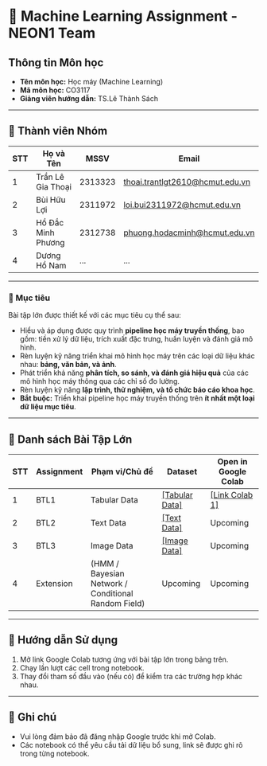 # 📘 Machine Learning Assignment - NEON1 Team

## Thông tin Môn học
- **Tên môn học:** Học máy (Machine Learning)
- **Mã môn học:** CO3117
- **Giảng viên hướng dẫn:** TS.Lê Thành Sách

---

## 👥 Thành viên Nhóm
| STT | Họ và Tên        | MSSV       | Email        |
|-----|------------------|------------|-----------------|
| 1   | Trần Lê Gia Thoại   | 2313323   | thoai.trantlgt2610@hcmut.edu.vn     |
| 2   | Bùi Hữu Lợi   | 2311972   | loi.bui2311972@hcmut.edu.vn      |
| 3   | Hồ Đắc Minh Phương   | 2312738   | phuong.hodacminh@hcmut.edu.vn      |
| 4 | Dương Hồ Nam              | ...        | ...             |

---

### 🎯 Mục tiêu
Bài tập lớn được thiết kế với các mục tiêu cụ thể sau:
- Hiểu và áp dụng được quy trình **pipeline học máy truyền thống**, bao gồm: tiền xử lý dữ liệu, trích xuất đặc trưng, huấn luyện và đánh giá mô hình.  
- Rèn luyện kỹ năng triển khai mô hình học máy trên các loại dữ liệu khác nhau: **bảng, văn bản, và ảnh**.  
- Phát triển khả năng **phân tích, so sánh, và đánh giá hiệu quả** của các mô hình học máy thông qua các chỉ số đo lường.  
- Rèn luyện kỹ năng **lập trình, thử nghiệm, và tổ chức báo cáo khoa học**.  
- **Bắt buộc:** Triển khai pipeline học máy truyền thống trên **ít nhất một loại dữ liệu mục tiêu**.  

---

## 📂 Danh sách Bài Tập Lớn
| STT | Assignment                         | Phạm vi/Chủ đề                  | Dataset                         | Open in Google Colab                                                                 |
|-----|---------------------------------|----------------------------------|---------------------------------|-----------------------------------------------------------------------------------|
| 1   | BTL1                   | Tabular Data                              |[[Tabular Data]](https://www.kaggle.com/datasets/deepcontractor/car-price-prediction-challenge/data)                     | [[Link Colab 1]](https://colab.research.google.com/drive/14T8EnBuv03wFB84R27dzaM14yeZ6Rlvk#scrollTo=yRcfFqpiEbAD)                      |
| 2   | BTL2                   | Text Data                                 | [[Text Data]](https://www.kaggle.com/datasets/sunilthite/text-document-classification-dataset)                    | Upcoming                      |
| 3   | BTL3                   | Image Data                                | [[Image Data]](https://www.kaggle.com/datasets/zlatan599/garbage-dataset-classification)                     | Upcoming                      |
| 4   | Extension              | (HMM / Bayesian Network / Conditional Random Field) | Upcoming | Upcoming
---

## 📝 Hướng dẫn Sử dụng
1. Mở link Google Colab tương ứng với bài tập lớn trong bảng trên.  
2. Chạy lần lượt các cell trong notebook.  
3. Thay đổi tham số đầu vào (nếu có) để kiểm tra các trường hợp khác nhau.  

---

## 📌 Ghi chú
- Vui lòng đảm bảo đã đăng nhập Google trước khi mở Colab.  
- Các notebook có thể yêu cầu tải dữ liệu bổ sung, link sẽ được ghi rõ trong từng notebook.  
